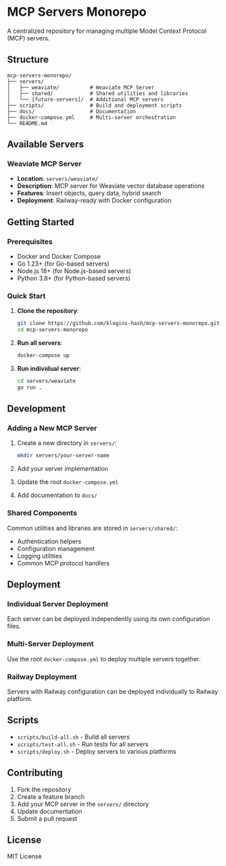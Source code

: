 # MCP Servers Monorepo

A centralized repository for managing multiple Model Context Protocol (MCP) servers.

## Structure

```
mcp-servers-monorepo/
├── servers/
│   ├── weaviate/          # Weaviate MCP Server
│   ├── shared/            # Shared utilities and libraries
│   └── [future-servers]/  # Additional MCP servers
├── scripts/               # Build and deployment scripts
├── docs/                  # Documentation
├── docker-compose.yml     # Multi-server orchestration
└── README.md
```

## Available Servers

### Weaviate MCP Server
- **Location**: `servers/weaviate/`
- **Description**: MCP server for Weaviate vector database operations
- **Features**: Insert objects, query data, hybrid search
- **Deployment**: Railway-ready with Docker configuration

## Getting Started

### Prerequisites
- Docker and Docker Compose
- Go 1.23+ (for Go-based servers)
- Node.js 18+ (for Node.js-based servers)
- Python 3.8+ (for Python-based servers)

### Quick Start

1. **Clone the repository**:
   ```bash
   git clone https://github.com/klogins-hash/mcp-servers-monorepo.git
   cd mcp-servers-monorepo
   ```

2. **Run all servers**:
   ```bash
   docker-compose up
   ```

3. **Run individual server**:
   ```bash
   cd servers/weaviate
   go run .
   ```

## Development

### Adding a New MCP Server

1. Create a new directory in `servers/`:
   ```bash
   mkdir servers/your-server-name
   ```

2. Add your server implementation
3. Update the root `docker-compose.yml`
4. Add documentation to `docs/`

### Shared Components

Common utilities and libraries are stored in `servers/shared/`:
- Authentication helpers
- Configuration management
- Logging utilities
- Common MCP protocol handlers

## Deployment

### Individual Server Deployment
Each server can be deployed independently using its own configuration files.

### Multi-Server Deployment
Use the root `docker-compose.yml` to deploy multiple servers together.

### Railway Deployment
Servers with Railway configuration can be deployed individually to Railway platform.

## Scripts

- `scripts/build-all.sh` - Build all servers
- `scripts/test-all.sh` - Run tests for all servers
- `scripts/deploy.sh` - Deploy servers to various platforms

## Contributing

1. Fork the repository
2. Create a feature branch
3. Add your MCP server in the `servers/` directory
4. Update documentation
5. Submit a pull request

## License

MIT License
